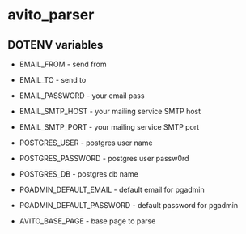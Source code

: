# avito_parser

## DOTENV variables
- EMAIL_FROM - send from
- EMAIL_TO - send to
- EMAIL_PASSWORD - your email pass
- EMAIL_SMTP_HOST - your mailing service SMTP host
- EMAIL_SMTP_PORT - your mailing service SMTP port

- POSTGRES_USER - postgres user name
- POSTGRES_PASSWORD - postgres user passw0rd
- POSTGRES_DB - postgres db name

- PGADMIN_DEFAULT_EMAIL - default email for pgadmin
- PGADMIN_DEFAULT_PASSWORD - default password for pgadmin

- AVITO_BASE_PAGE - base page to parse